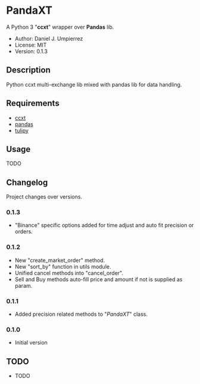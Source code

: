 # PandaXT

A Python 3 "__ccxt__" wrapper over __Pandas__ lib.

 - Author: Daniel J. Umpierrez
 - License: MIT
 - Version: 0.1.3

## Description

Python ccxt multi-exchange lib mixed with pandas lib for data handling.

## Requirements

 - [ccxt](https://github.com/ccxt/ccxt)
 - [pandas](https://github.com/pandas-dev/pandas)
 - [tulipy](https://github.com/cirla/tulipy)

## Usage
TODO

## Changelog
Project changes over versions.
### 0.1.3
- "Binance" specific options added for time adjust and auto fit precision or orders.

### 0.1.2
- New "create_market_order" method.
- New "sort_by" function in utils module.
- Unified cancel methods into "cancel_order".
- Sell and Buy methods auto-fill price and amount if not is supplied as param.

### 0.1.1
- Added precision related methods to "_PandaXT_" class.

### 0.1.0
- Initial version

## TODO
- TODO